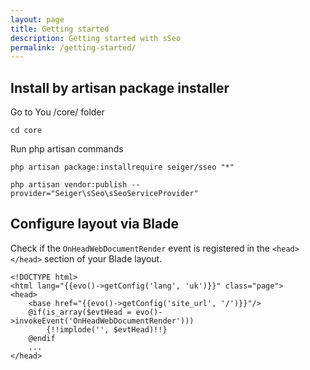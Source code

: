 ```yaml
---
layout: page
title: Getting started
description: Getting started with sSeo
permalink: /getting-started/
---
```


## Install by artisan package installer

Go to You /core/ folder

```console
cd core
```

Run php artisan commands

```console
php artisan package:installrequire seiger/sseo "*"
```

```console
php artisan vendor:publish --provider="Seiger\sSeo\sSeoServiceProvider"
```

## Configure layout via Blade

Check if the `OnHeadWebDocumentRender` event is registered in the `<head></head>` section of your Blade layout.

```blade
<!DOCTYPE html>
<html lang="{{evo()->getConfig('lang', 'uk')}}" class="page">
<head>
    <base href="{{evo()->getConfig('site_url', '/')}}"/>
    @if(is_array($evtHead = evo()->invokeEvent('OnHeadWebDocumentRender')))
        {!!implode('', $evtHead)!!}
    @endif
    ...
</head>
```